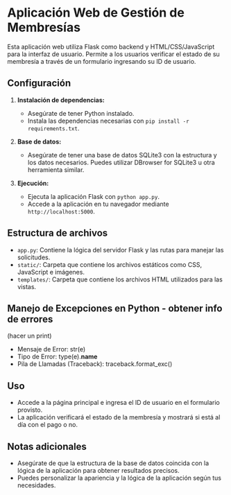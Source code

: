 

# Aplicación Web de Gestión de Membresías

Esta aplicación web utiliza Flask como backend y HTML/CSS/JavaScript para la interfaz de usuario. Permite a los usuarios verificar el estado de su membresía a través de un formulario ingresando su ID de usuario.

## Configuración

1. **Instalación de dependencias:**
   - Asegúrate de tener Python instalado.
   - Instala las dependencias necesarias con `pip install -r requirements.txt`.

2. **Base de datos:**
   - Asegúrate de tener una base de datos SQLite3 con la estructura y los datos necesarios. Puedes utilizar DBrowser for SQLite3 u otra herramienta similar.

3. **Ejecución:**
   - Ejecuta la aplicación Flask con `python app.py`.
   - Accede a la aplicación en tu navegador mediante `http://localhost:5000`.

## Estructura de archivos

- `app.py`: Contiene la lógica del servidor Flask y las rutas para manejar las solicitudes.
- `static/`: Carpeta que contiene los archivos estáticos como CSS, JavaScript e imágenes.
- `templates/`: Carpeta que contiene los archivos HTML utilizados para las vistas.

## Manejo de Excepciones en Python - obtener info de errores

(hacer un print)

- Mensaje de Error: str(e)
- Tipo de Error: type(e).__name__
- Pila de Llamadas (Traceback): traceback.format_exc()


## Uso

- Accede a la página principal e ingresa el ID de usuario en el formulario provisto.
- La aplicación verificará el estado de la membresía y mostrará si está al día con el pago o no.

## Notas adicionales

- Asegúrate de que la estructura de la base de datos coincida con la lógica de la aplicación para obtener resultados precisos.
- Puedes personalizar la apariencia y la lógica de la aplicación según tus necesidades.

